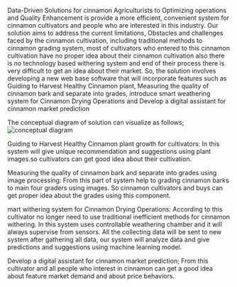 Data-Driven Solutions for cinnamon Agriculturists to Optimizing operations and Quality Enhancement is provide a more efficient, convenient system for cinnamon cultivators and people who are interested in this industry. Our solution aims to address the current limitations, Obstacles and challenges faced by the cinnamon cultivation, including traditional methods to cinnamon grading system, most of cultivators who entered to this cinnamon cultivation have no proper idea about their cinnamon cultivation also there is no technology based withering system and end of their process there is very difficult to get an idea about their market.
So, the solution involves developing a new web base software that will incorporate features such as Guiding to Harvest Healthy Cinnamon plant, Measuring the quality of cinnamon bark and separate into grades, introduce smart weathering system for Cinnamon Drying Operations and Develop a digital assistant for cinnamon market prediction

The conceptual diagram of solution can visualize as follows;
![conceptual diagram ](https://github.com/user-attachments/assets/8472ff09-e156-44c4-b4bf-e2697a857231)

Guiding to Harvest Healthy Cinnamon plant growth for cultivators: In this system will give unique recommendation and suggestions using plant images.so cultivators can get good idea about their cultivation.

Measuring the quality of cinnamon bark and separate into grades using image processing: From this part of system help to grading cinnamon barks to main four graders using images. So cinnamon cultivators and buys can get proper idea about the grades using this component.

mart withering system for Cinnamon Drying Operations: According to this cultivator no longer need to use traditional inefficient methods for cinnamon withering. In this system uses controllable weathering chamber and it will always supervise from sensors. All the collecting data will be sent to new system after gathering all data, our system will analyze data and give predictions and suggestions using machine learning model.

Develop a digital assistant for cinnamon market prediction; From this cultivator and all people who interest in cinnamon can get a good idea about feature market demand and about price behaviors.
